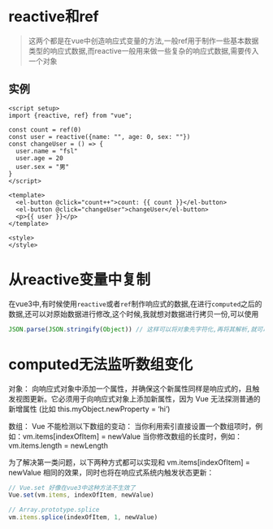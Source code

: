 # reactive和ref

> 这两个都是在vue中创造响应式变量的方法,一般ref用于制作一些基本数据类型的响应式数据,而reactive一般用来做一些复杂的响应式数据,需要传入一个对象

## 实例

```vue
<script setup>
import {reactive, ref} from "vue";

const count = ref(0)
const user = reactive({name: "", age: 0, sex: ""})
const changeUser = () => {
  user.name = "fsl"
  user.age = 20
  user.sex = "男"
}
</script>

<template>
  <el-button @click="count++">count: {{ count }}</el-button>
  <el-button @click="changeUser">changeUser</el-button>
  <p>{{ user }}</p>
</template>

<style>
</style>

```

# 从reactive变量中复制

在vue3中,有时候使用`reactive`或者`ref`制作响应式的数据,在进行`computed`之后的数据,还可以对原始数据进行修改,这个时候,我就想对数据进行拷贝一份,可以使用

```js
JSON.parse(JSON.stringify(Object)) // 这样可以将对象先字符化,再将其解析,就可以得到一个新的对象  
```

# computed无法监听数组变化

对象：
向响应式对象中添加一个属性，并确保这个新属性同样是响应式的，且触发视图更新。它必须用于向响应式对象上添加新属性，因为 Vue 无法探测普通的新增属性 (比如 this.myObject.newProperty = ‘hi’)

数组：
Vue 不能检测以下数组的变动：
当你利用索引直接设置一个数组项时，例如：vm.items[indexOfItem] = newValue
当你修改数组的长度时，例如：vm.items.length = newLength

为了解决第一类问题，以下两种方式都可以实现和 vm.items[indexOfItem] = newValue 相同的效果，同时也将在响应式系统内触发状态更新：
```js
// Vue.set 好像在vue3中这种方法不生效了
Vue.set(vm.items, indexOfItem, newValue)

// Array.prototype.splice
vm.items.splice(indexOfItem, 1, newValue)
```

